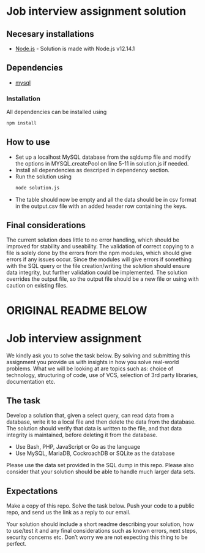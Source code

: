 # Job interview assignment solution
 ## Necesary installations
 - [Node.js](https://nodejs.org/) - Solution is made with Node.js v12.14.1

 ## Dependencies
 - [mysql](https://www.npmjs.com/package/mysql)
 ### Installation
 All dependencies can be installed using
 ```bash
 npm install
 ``` 

 ## How to use
 - Set up a localhost MySQL database from the sqldump file and modify the options in MYSQL.createPool on line 5-11 in solution.js if needed.
 - Install all dependencies as descriped in dependency section.
 - Run the solution using 
   ```bash
   node solution.js
   ```
 - The table should now be empty and all the data should be in csv format in the output.csv file with an added header row containing the keys.

 ## Final considerations
 The current solution does little to no error handling, which should be improved for stability and useability. The validation of correct copying to a file is solely done by the errors from the npm modules, which should give errors if any issues occur. Since the modules will give errors if something with the SQL query or the file creation/writing the solution should ensure data integrity, but further validation could be implemented. The solution overrides the output file, so the output file should be a new file or using with caution on existing files.


# ORIGINAL README BELOW

# Job interview assignment
We kindly ask you to solve the task below. By solving and submitting this assignment you provide us with insights in how you solve real-world problems. What we will be looking at are topics such as: choice of technology, structuring of code, use of VCS, selection of 3rd party libraries, documentation etc.

## The task
Develop a solution that, given a select query, can read data from a database, write it to a local file and then delete the data from the database. The solution should verify that data is written to the file, and that data integrity is maintained, before deleting it from the database.

- Use Bash, PHP, JavaScript or Go as the language
- Use MySQL, MariaDB, CockroachDB or SQLite as the database

Please use the data set provided in the SQL dump in this repo. Please also consider that your solution should be able to handle much larger data sets.

## Expectations
Make a copy of this repo. Solve the task below. Push your code to a public repo, and send us the link as a reply to our email.

Your solution should include a short readme describing your solution, how to use/test it and any final considerations such as known errors, next steps, security concerns etc. Don’t worry we are not expecting this thing to be perfect.
